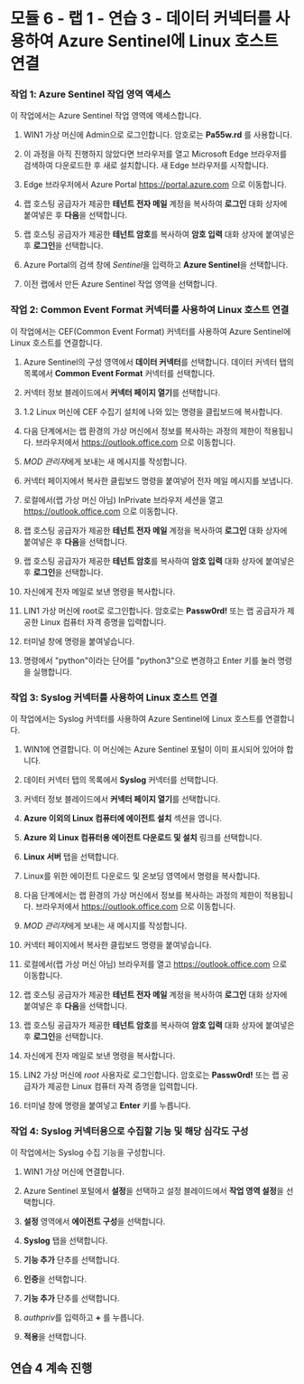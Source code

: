 ﻿# 모듈 6 - 랩 1 - 연습 3 - 데이터 커넥터를 사용하여 Azure Sentinel에 Linux 호스트 연결

### 작업 1: Azure Sentinel 작업 영역 액세스

이 작업에서는 Azure Sentinel 작업 영역에 액세스합니다.

1. WIN1 가상 머신에 Admin으로 로그인합니다. 암호로는 **Pa55w.rd** 를 사용합니다.  

2. 이 과정을 아직 진행하지 않았다면 브라우저를 열고 Microsoft Edge 브라우저를 검색하여 다운로드한 후 새로 설치합니다. 새 Edge 브라우저를 시작합니다.

3. Edge 브라우저에서 Azure Portal https://portal.azure.com 으로 이동합니다.

4. 랩 호스팅 공급자가 제공한 **테넌트 전자 메일** 계정을 복사하여 **로그인** 대화 상자에 붙여넣은 후 **다음**을 선택합니다.

5. 랩 호스팅 공급자가 제공한 **테넌트 암호**를 복사하여 **암호 입력** 대화 상자에 붙여넣은 후 **로그인**을 선택합니다.

6. Azure Portal의 검색 창에 *Sentinel*을 입력하고 **Azure Sentinel**을 선택합니다.

7. 이전 랩에서 만든 Azure Sentinel 작업 영역을 선택합니다.

### 작업 2: Common Event Format 커넥터를 사용하여 Linux 호스트 연결

이 작업에서는 CEF(Common Event Format) 커넥터를 사용하여 Azure Sentinel에 Linux 호스트를 연결합니다.

1. Azure Sentinel의 구성 영역에서 **데이터 커넥터**를 선택합니다.  데이터 커넥터 탭의 목록에서 **Common Event Format** 커넥터를 선택합니다.

2. 커넥터 정보 블레이드에서 **커넥터 페이지 열기**를 선택합니다.

3. 1.2 Linux 머신에 CEF 수집기 설치에 나와 있는 명령을 클립보드에 복사합니다.

4. 다음 단계에서는 랩 환경의 가상 머신에서 정보를 복사하는 과정의 제한이 적용됩니다. 브라우저에서 https://outlook.office.com 으로 이동합니다.

5. *MOD 관리자*에게 보내는 새 메시지를 작성합니다.

6. 커넥터 페이지에서 복사한 클립보드 명령을 붙여넣어 전자 메일 메시지를 보냅니다.

7. 로컬에서(랩 가상 머신 아님) InPrivate 브라우저 세션을 열고 https://outlook.office.com 으로 이동합니다.

8. 랩 호스팅 공급자가 제공한 **테넌트 전자 메일** 계정을 복사하여 **로그인** 대화 상자에 붙여넣은 후 **다음**을 선택합니다.

9. 랩 호스팅 공급자가 제공한 **테넌트 암호**를 복사하여 **암호 입력** 대화 상자에 붙여넣은 후 **로그인**을 선택합니다.

10. 자신에게 전자 메일로 보낸 명령을 복사합니다.

11. LIN1 가상 머신에 root로 로그인합니다. 암호로는 **Passw0rd!** 또는 랩 공급자가 제공한 Linux 컴퓨터 자격 증명을 입력합니다.

12. 터미널 창에 명령을 붙여넣습니다.

13. 명령에서 "python"이라는 단어를 "python3"으로 변경하고 Enter 키를 눌러 명령을 실행합니다.

### 작업 3: Syslog 커넥터를 사용하여 Linux 호스트 연결

이 작업에서는 Syslog 커넥터를 사용하여 Azure Sentinel에 Linux 호스트를 연결합니다.

1. WIN1에 연결합니다. 이 머신에는 Azure Sentinel 포털이 이미 표시되어 있어야 합니다.  

2. 데이터 커넥터 탭의 목록에서 **Syslog** 커넥터를 선택합니다.

3. 커넥터 정보 블레이드에서 **커넥터 페이지 열기**를 선택합니다.

4. **Azure 이외의 Linux 컴퓨터에 에이전트 설치** 섹션을 엽니다.

5. **Azure 외 Linux 컴퓨터용 에이전트 다운로드 및 설치** 링크를 선택합니다. 

6. **Linux 서버** 탭을 선택합니다.

7. Linux를 위한 에이전트 다운로드 및 온보딩 영역에서 명령을 복사합니다.

8. 다음 단계에서는 랩 환경의 가상 머신에서 정보를 복사하는 과정의 제한이 적용됩니다. 브라우저에서 https://outlook.office.com 으로 이동합니다.

9. *MOD 관리자*에게 보내는 새 메시지를 작성합니다.

10. 커넥터 페이지에서 복사한 클립보드 명령을 붙여넣습니다.

11. 로컬에서(랩 가상 머신 아님) 브라우저를 열고 https://outlook.office.com 으로 이동합니다.

12. 랩 호스팅 공급자가 제공한 **테넌트 전자 메일** 계정을 복사하여 **로그인** 대화 상자에 붙여넣은 후 **다음**을 선택합니다.

13. 랩 호스팅 공급자가 제공한 **테넌트 암호**를 복사하여 **암호 입력** 대화 상자에 붙여넣은 후 **로그인**을 선택합니다.

14. 자신에게 전자 메일로 보낸 명령을 복사합니다.

15. LIN2 가상 머신에 *root* 사용자로 로그인합니다. 암호로는 **Passw0rd!** 또는 랩 공급자가 제공한 Linux 컴퓨터 자격 증명을 입력합니다.  

16. 터미널 창에 명령을 붙여넣고 **Enter** 키를 누릅니다.

### 작업 4: Syslog 커넥터용으로 수집할 기능 및 해당 심각도 구성

이 작업에서는 Syslog 수집 기능을 구성합니다.

1. WIN1 가상 머신에 연결합니다.

2. Azure Sentinel 포털에서 **설정**을 선택하고 설정 블레이드에서 **작업 영역 설정**을 선택합니다.

3. **설정** 영역에서 **에이전트 구성**을 선택합니다.

4. **Syslog** 탭을 선택합니다.

5. **기능 추가** 단추를 선택합니다.

6. **인증**을 선택합니다.

7. **기능 추가** 단추를 선택합니다.

8. *authpriv*를 입력하고 **+** 를 누릅니다.

9. **적용**을 선택합니다.

## 연습 4 계속 진행
